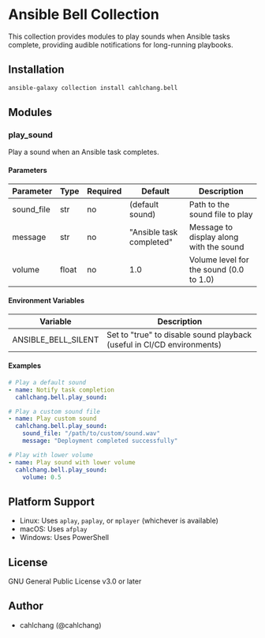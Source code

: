 # Ansible Bell Collection

This collection provides modules to play sounds when Ansible tasks complete, providing audible notifications for long-running playbooks.

## Installation

```bash
ansible-galaxy collection install cahlchang.bell
```

## Modules

### play_sound

Play a sound when an Ansible task completes.

#### Parameters

| Parameter | Type | Required | Default | Description |
|-----------|------|----------|---------|-------------|
| sound_file | str | no | (default sound) | Path to the sound file to play |
| message | str | no | "Ansible task completed" | Message to display along with the sound |
| volume | float | no | 1.0 | Volume level for the sound (0.0 to 1.0) |

#### Environment Variables

| Variable | Description |
|----------|-------------|
| ANSIBLE_BELL_SILENT | Set to "true" to disable sound playback (useful in CI/CD environments) |

#### Examples

```yaml
# Play a default sound
- name: Notify task completion
  cahlchang.bell.play_sound:

# Play a custom sound file
- name: Play custom sound
  cahlchang.bell.play_sound:
    sound_file: "/path/to/custom/sound.wav"
    message: "Deployment completed successfully"

# Play with lower volume
- name: Play sound with lower volume
  cahlchang.bell.play_sound:
    volume: 0.5
```

## Platform Support

- Linux: Uses `aplay`, `paplay`, or `mplayer` (whichever is available)
- macOS: Uses `afplay`
- Windows: Uses PowerShell

## License

GNU General Public License v3.0 or later

## Author

- cahlchang (@cahlchang)